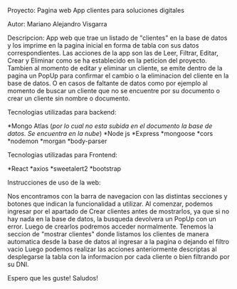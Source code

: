 Proyecto: Pagina web App clientes para soluciones digitales

Autor: Mariano Alejandro Visgarra

Descripcion: 
App web que trae un listado de "clientes" en la base de datos y los imprime en la pagina inicial en forma de tabla con sus datos correspondientes. 
Las acciones de la app son las de Leer, Filtrar, Editar, Crear y Eliminar como se ha establecido en la peticion del proyecto. Tambien al momento de editar y eliminar un cliente, se emite dentro de la pagina un PopUp para confirmar el cambio o la eliminacion del cliente en la base de datos. O en casos de faltante de datos como por ejemplo al momento de buscar un cliente que no se encuentre por su documento o crear un cliente sin nombre o documento.

Tecnologias utilizadas para backend: 

*Mongo Atlas (_por lo cual no esta subida en el documento la base de datos. Se encuentra en la nube_)
*Node js
*Express
*mongoose
*cors
*nodemon
*morgan
*body-parser


Tecnologias utilizadas para Frontend: 

*React
*axios
*sweetalert2
*bootstrap


Instrucciones de uso de la web: 

Nos encontramos con la barra de navegacion con las distintas secciones y botones que indican la funcionalidad a utilizar. Al comenzar, podemos ingresar por el apartado de Crear clientes antes de mostrarlos, ya que si no hay nada en la base de datos, la busqueda devolvera un PopUp con un error. Luego de crearlos podremos acceder normalmente.
Tenemos la seccion de "mostrar clientes" donde listamos los clientes de manera automatica desde la base de datos al ingresar a la pagina o dejando el filtro vacio
Luego podemos realizar las acciones anteriormente descriptas al desplegarse la tabla con la informacion por cada cliente o bien filtrando por su DNI.


Espero que les guste! Saludos!

